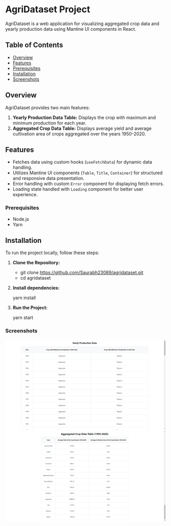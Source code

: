 # AgriDataset Project

AgriDataset is a web application for visualizing aggregated crop data and yearly production data using Mantine UI components in React.

## Table of Contents

- [Overview](#overview)
- [Features](#features)
- [Prerequisites](#Prerequisites)
- [Installation](#installation)
- [Screenshots](#screenshots)

## Overview

AgriDataset provides two main features:

1. **Yearly Production Data Table:** Displays the crop with maximum and minimum production for each year.
2. **Aggregated Crop Data Table:** Displays average yield and average cultivation area of crops aggregated over the years 1950-2020.

## Features

- Fetches data using custom hooks (`useFetchData`) for dynamic data handling.
- Utilizes Mantine UI components (`Table`, `Title`, `Container`) for structured and responsive data presentation.
- Error handling with custom `Error` component for displaying fetch errors.
- Loading state handled with `Loading` component for better user experience.

### Prerequisites

- Node.js
- Yarn

## Installation

To run the project locally, follow these steps:

1. **Clone the Repository:**

   - git clone https://github.com/Saurabh23089/agridataset.git
   - cd agridataset

2. **Install dependencies:**

   yarn install

3. **Run the Project:**

   yarn start

### Screenshots

![Yearly Production Data Table](./public/screenshots/yearlydata.png)
![Aggregated Crop Data Table](./public/screenshots/cropdata.png)
